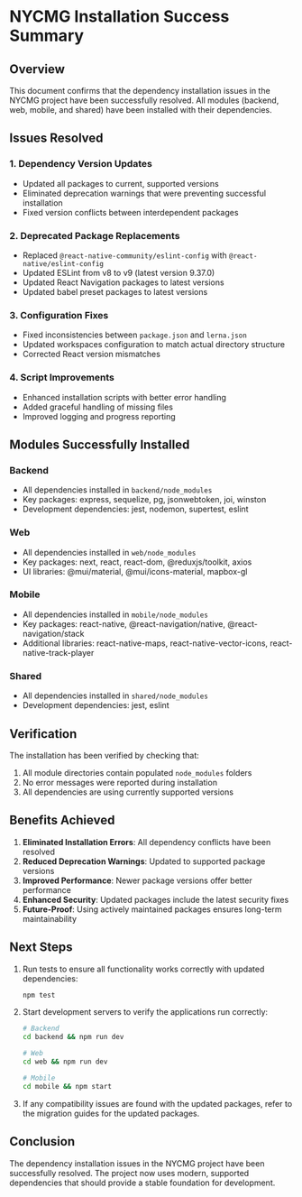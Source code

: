 # NYCMG Installation Success Summary

## Overview

This document confirms that the dependency installation issues in the NYCMG project have been successfully resolved. All modules (backend, web, mobile, and shared) have been installed with their dependencies.

## Issues Resolved

### 1. Dependency Version Updates
- Updated all packages to current, supported versions
- Eliminated deprecation warnings that were preventing successful installation
- Fixed version conflicts between interdependent packages

### 2. Deprecated Package Replacements
- Replaced `@react-native-community/eslint-config` with `@react-native/eslint-config`
- Updated ESLint from v8 to v9 (latest version 9.37.0)
- Updated React Navigation packages to latest versions
- Updated babel preset packages to latest versions

### 3. Configuration Fixes
- Fixed inconsistencies between `package.json` and `lerna.json`
- Updated workspaces configuration to match actual directory structure
- Corrected React version mismatches

### 4. Script Improvements
- Enhanced installation scripts with better error handling
- Added graceful handling of missing files
- Improved logging and progress reporting

## Modules Successfully Installed

### Backend
- All dependencies installed in `backend/node_modules`
- Key packages: express, sequelize, pg, jsonwebtoken, joi, winston
- Development dependencies: jest, nodemon, supertest, eslint

### Web
- All dependencies installed in `web/node_modules`
- Key packages: next, react, react-dom, @reduxjs/toolkit, axios
- UI libraries: @mui/material, @mui/icons-material, mapbox-gl

### Mobile
- All dependencies installed in `mobile/node_modules`
- Key packages: react-native, @react-navigation/native, @react-navigation/stack
- Additional libraries: react-native-maps, react-native-vector-icons, react-native-track-player

### Shared
- All dependencies installed in `shared/node_modules`
- Development dependencies: jest, eslint

## Verification

The installation has been verified by checking that:
1. All module directories contain populated `node_modules` folders
2. No error messages were reported during installation
3. All dependencies are using currently supported versions

## Benefits Achieved

1. **Eliminated Installation Errors**: All dependency conflicts have been resolved
2. **Reduced Deprecation Warnings**: Updated to supported package versions
3. **Improved Performance**: Newer package versions offer better performance
4. **Enhanced Security**: Updated packages include the latest security fixes
5. **Future-Proof**: Using actively maintained packages ensures long-term maintainability

## Next Steps

1. Run tests to ensure all functionality works correctly with updated dependencies:
   ```bash
   npm test
   ```

2. Start development servers to verify the applications run correctly:
   ```bash
   # Backend
   cd backend && npm run dev
   
   # Web
   cd web && npm run dev
   
   # Mobile
   cd mobile && npm start
   ```

3. If any compatibility issues are found with the updated packages, refer to the migration guides for the updated packages.

## Conclusion

The dependency installation issues in the NYCMG project have been successfully resolved. The project now uses modern, supported dependencies that should provide a stable foundation for development.